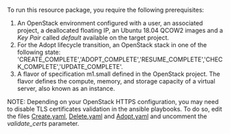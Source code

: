 To run this resource package, you require the following prerequisites:

1. An OpenStack environment configured with a user, an associated project, a deallocated floating IP, an Ubuntu 18.04 QCOW2 images and a *Key Pair* called *default* available on the target project.  
2. For the Adopt lifecycle transition, an OpenStack stack in one of the following state: 'CREATE_COMPLETE','ADOPT_COMPLETE','RESUME_COMPLETE','CHECK_COMPLETE','UPDATE_COMPLETE'.  
3. A flavor of specification m1.small defined in the OpenStack project. The flavor defines the compute, memory, and storage capacity of a virtual server, also known as an instance.

NOTE: Depending on your OpenStack HTTPS configuration, you may need to disable TLS certificates validation in the ansible playbooks. To do so, edit the files [Create.yaml](../Contains/hw-apache-vnfc/Lifecycle/ansible/scripts/Create.yaml), [Delete.yaml](../Contains/hw-apache-vnfc/Lifecycle/ansible/scripts/Delete.yaml) and [Adopt.yaml](../Contains/hw-apache-vnfc/Lifecycle/ansible/scripts/Adopt.yaml) and uncomment the *validate_certs* parameter.


